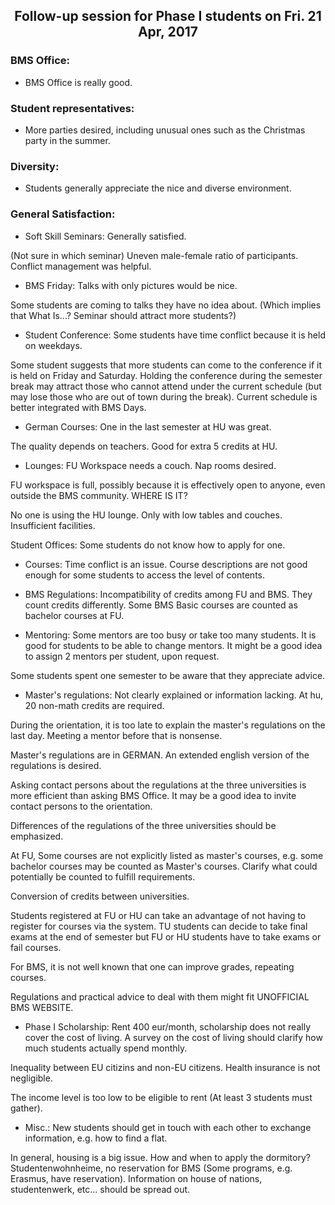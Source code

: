 ## <center> Follow-up session for Phase I students on Fri. 21 Apr, 2017 </center>

### BMS Office:

- BMS Office is really good.

### Student representatives:

- More parties desired, including unusual ones such as the Christmas party in the summer.

### Diversity:

- Students generally appreciate the nice and diverse environment.

### General Satisfaction:

- Soft Skill Seminars: Generally satisfied.

(Not sure in which seminar) Uneven male-female ratio of participants.
Conflict management was helpful.

- BMS Friday: Talks with only pictures would be nice.

Some students are coming to talks they have no idea about.
(Which implies that What Is...? Seminar should attract more students?)

- Student Conference: Some students have time conflict because it is held on weekdays.

Some student suggests that more students can come to the conference if it is held on Friday and Saturday.
Holding the conference during the semester break may attract those who cannot attend under the current schedule (but may lose those who are out of town during the break).
Current schedule is better integrated with BMS Days.

- German Courses: One in the last semester at HU was great.

The quality depends on teachers.
Good for extra 5 credits at HU.

- Lounges: FU Workspace needs a couch. Nap rooms desired.

FU workspace is full, possibly because it is effectively open to anyone, even outside the BMS community.
WHERE IS IT?

No one is using the HU lounge.
Only with low tables and couches. Insufficient facilities.

Student Offices: Some students do not know how to apply for one.

- Courses: Time conflict is an issue.
Course descriptions are not good enough for some students to access the level of contents.

- BMS Regulations: Incompatibility of credits among FU and BMS. They count credits differently.
Some BMS Basic courses are counted as bachelor courses at FU.

- Mentoring: Some mentors are too busy or take too many students.
It is good for students to be able to change mentors.
It might be a good idea to assign 2 mentors per student, upon request.

Some students spent one semester to be aware that they appreciate advice.

- Master's regulations: Not clearly explained or information lacking.
At hu, 20 non-math credits are required.

During the orientation, it is too late to explain the master's regulations on the last day.
Meeting a mentor before that is nonsense.

Master's regulations are in GERMAN.
An extended english version of the regulations is desired.

Asking contact persons about the regulations at the three universities is more efficient than asking BMS Office.
It may be a good idea to invite contact persons to the orientation.

Differences of the regulations of the three universities should be emphasized.

At FU, Some courses are not explicitly listed as master's courses, e.g. some bachelor courses may be counted as Master's courses.
Clarify what could potentially be counted to fulfill requirements.

Conversion of credits between universities.

Students registered at FU or HU can take an advantage of not having to register for courses via the system.
TU students can decide to take final exams at the end of semester but FU or HU students have to take exams or fail courses.

For BMS, it is not well known that one can improve grades, repeating courses.

Regulations and practical advice to deal with them might fit UNOFFICIAL BMS WEBSITE.

- Phase I Scholarship: Rent 400 eur/month, scholarship does not really cover the cost of living.
A survey on the cost of living should clarify how much students actually spend monthly.

Inequality between EU citizins and non-EU citizens.
Health insurance is not negligible.

The income level is too low to be eligible to rent (At least 3 students must gather).

- Misc.: New students should get in touch with each other to exchange information, e.g. how to find a flat.

In general, housing is a big issue.
How and when to apply the dormitory?
Studentenwohnheime, no reservation for BMS (Some programs, e.g. Erasmus, have reservation).
Information on house of nations, studentenwerk, etc... should be spread out.


